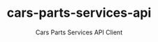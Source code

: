 <div align="center">
  <h1>cars-parts-services-api</h1>
  <span>Cars Parts Services API Client</span>
</div>
